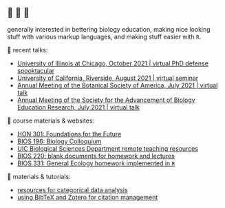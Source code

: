 ## :vulcan_salute: :lemon: :yellow_heart:

generally interested in bettering biology education, making nice looking stuff with various markup languages, and making stuff easier with `R`. 

:lips: recent talks: 
+ [University of Illinois at Chicago, October 2021 | virtual PhD defense spooktacular](https://github.com/ledelaney/10-21-Defense)
+ [University of California, Riverside, August 2021 | virtual seminar](https://github.com/ledelaney/08-21-UCR)
+ [Annual Meeting of the Botanical Society of America, July 2021 | virtual talk](https://github.com/ledelaney/07-21-Botany)
+ [Annual Meeting of the Society for the Advancement of Biology Education Research, July 2021 | virtual talk](https://github.com/ledelaney/07-21-SABER)

:school_satchel: course materials & websites:
+ [HON 301: Foundations for the Future](https://github.com/ledelaney/future-foundations)
+ [BIOS 196: Biology Colloquium](https://github.com/ledelaney/bcq)
+ [UIC Biological Sciences Department remote teaching resources](https://github.com/ledelaney/cb-materials)
+ [BIOS 220: blank documents for homework and lectures](https://github.com/ledelaney/Genetics220)
+ [BIOS 331: General Ecology homework implemented in `R`](https://github.com/ledelaney/GeneralEcologyMaterials)

:open_book: materials & tutorials:
+ [resources for categorical data analysis](https://github.com/ledelaney/analyzing-ur-categorical-data)
+ [using BibTeX and Zotero for citation management](https://github.com/ledelaney/BibTeXforBrownLab)
